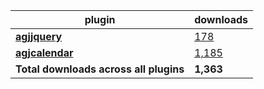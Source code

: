 plugin|downloads
------|----------
[**agjjquery**](https://www.npmjs.com/package/agjjquery)|[178](https://www.npmjs.com/package/agjjquery)
[**agjcalendar**](https://www.npmjs.com/package/agjcalendar)|[1,185](https://www.npmjs.com/package/agjcalendar)
**Total downloads across all plugins**|**1,363**

